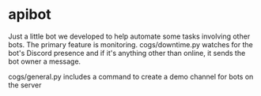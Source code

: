 # apibot

Just a little bot we developed to help automate some tasks involving other bots. The primary feature is monitoring.  cogs/downtime.py watches for the bot's Discord presence and if it's anything other than online, it sends the bot owner a message.

cogs/general.py includes a command to create a demo channel for bots on the server
